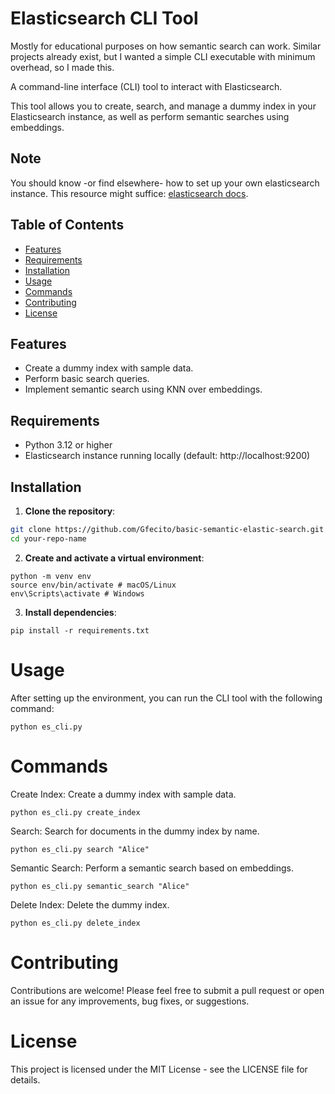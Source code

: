 # Elasticsearch CLI Tool

Mostly for educational purposes on how semantic search can work.
Similar projects already exist, but I wanted a simple CLI executable with minimum overhead, so I made this.

A command-line interface (CLI) tool to interact with Elasticsearch.

This tool allows you to create, search, and manage a dummy index in your Elasticsearch instance, as well as perform semantic searches using embeddings.

## Note

You should know -or find elsewhere- how to set up your own elasticsearch instance.
This resource might suffice: [elasticsearch docs](https://www.elastic.co/guide/en/elasticsearch/reference/7.17/docker.html).

## Table of Contents

- [Features](#features)
- [Requirements](#requirements)
- [Installation](#installation)
- [Usage](#usage)
- [Commands](#commands)
- [Contributing](#contributing)
- [License](#license)

## Features

- Create a dummy index with sample data.
- Perform basic search queries.
- Implement semantic search using KNN over embeddings.

## Requirements

- Python 3.12 or higher
- Elasticsearch instance running locally (default: http://localhost:9200)

## Installation

1. **Clone the repository**:

```bash
git clone https://github.com/Gfecito/basic-semantic-elastic-search.git
cd your-repo-name
```

2. **Create and activate a virtual environment**:

```
python -m venv env
source env/bin/activate # macOS/Linux
env\Scripts\activate # Windows
```

3. **Install dependencies**:

```
pip install -r requirements.txt
```

# Usage

After setting up the environment, you can run the CLI tool with the following command:

```
python es_cli.py
```

# Commands

Create Index: Create a dummy index with sample data.

```
python es_cli.py create_index
```

Search: Search for documents in the dummy index by name.

```
python es_cli.py search "Alice"
```

Semantic Search: Perform a semantic search based on embeddings.

```
python es_cli.py semantic_search "Alice"
```

Delete Index: Delete the dummy index.

```
python es_cli.py delete_index
```

# Contributing

Contributions are welcome! Please feel free to submit a pull request or open an issue for any improvements, bug fixes, or suggestions.

# License

This project is licensed under the MIT License - see the LICENSE file for details.
